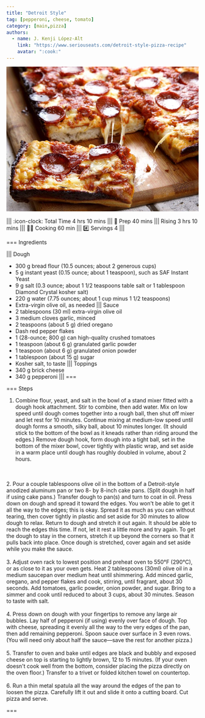 ```yaml
---
title: "Detroit Style"
tag: [pepperoni, cheese, tomato]
category: [main,pizza]
authors:
  - name: J. Kenji López-Alt
    link: "https://www.seriouseats.com/detroit-style-pizza-recipe"
    avatar: ":cook:"
---
```


![](img/detroit-style-pizza.jpg)

||| :icon-clock: Total Time
4 hrs 10 mins
||| :knife: Prep
40 mins
||| Rising
3 hrs 10 mins
||| :cook: Cooking
60 min
||| :hash: Servings
4
|||


=== Ingredients

||| Dough
- 300 g bread flour (10.5 ounces; about 2 generous cups)
- 5 g instant yeast (0.15 ounce; about 1 teaspoon), such as SAF Instant Yeast
- 9 g salt (0.3 ounce; about 1 1/2 teaspoons table salt or 1 tablespoon Diamond Crystal kosher salt)
- 220 g water (7.75 ounces; about 1 cup minus 1 1/2 teaspoons)
- Extra-virgin olive oil, as needed
||| Sauce
- 2 tablespoons (30 ml) extra-virgin olive oil
- 3 medium cloves garlic, minced
- 2 teaspoons (about 5 g) dried oregano
- Dash red pepper flakes
- 1 (28-ounce; 800 g) can high-quality crushed tomatoes
- 1 teaspoon (about 6 g) granulated garlic powder
- 1 teaspoon (about 6 g) granulated onion powder
- 1 tablespoon (about 15 g) sugar
- Kosher salt, to taste
||| Toppings
- 340 g brick cheese
- 340 g pepperoni
|||
===

=== Steps

1. Combine flour, yeast, and salt in the bowl of a stand mixer fitted with a dough hook attachment. Stir to combine, then add water. Mix on low speed until dough comes together into a rough ball, then shut off mixer and let rest for 10 minutes. Continue mixing at medium-low speed until dough forms a smooth, silky ball, about 10 minutes longer. (It should stick to the bottom of the bowl as it kneads rather than riding around the edges.) Remove dough hook, form dough into a tight ball, set in the bottom of the mixer bowl, cover tightly with plastic wrap, and set aside in a warm place until dough has roughly doubled in volume, about 2 hours. 
<br>
<br>
2. Pour a couple tablespoons olive oil in the bottom of a Detroit-style anodized aluminum pan or two 8- by 8-inch cake pans. (Split dough in half if using cake pans.) Transfer dough to pan(s) and turn to coat in oil. Press down on dough and spread it toward the edges. You won't be able to get it all the way to the edges; this is okay. Spread it as much as you can without tearing, then cover tightly in plastic and set aside for 30 minutes to allow dough to relax. Return to dough and stretch it out again. It should be able to reach the edges this time. If not, let it rest a little more and try again. To get the dough to stay in the corners, stretch it up beyond the corners so that it pulls back into place. Once dough is stretched, cover again and set aside while you make the sauce. 
<br>
<br>
3. Adjust oven rack to lowest position and preheat oven to 550°F (290°C), or as close to it as your oven gets. Heat 2 tablespoons (30ml) olive oil in a medium saucepan over medium heat until shimmering. Add minced garlic, oregano, and pepper flakes and cook, stirring, until fragrant, about 30 seconds. Add tomatoes, garlic powder, onion powder, and sugar. Bring to a simmer and cook until reduced to about 3 cups, about 30 minutes. Season to taste with salt. 
<br>
<br>
4. Press down on dough with your fingertips to remove any large air bubbles. Lay half of pepperoni (if using) evenly over face of dough. Top with cheese, spreading it evenly all the way to the very edges of the pan, then add remaining pepperoni. Spoon sauce over surface in 3 even rows. (You will need only about half the sauce—save the rest for another pizza.) 
<br>
<br>
5. Transfer to oven and bake until edges are black and bubbly and exposed cheese on top is starting to lightly brown, 12 to 15 minutes. (If your oven doesn't cook well from the bottom, consider placing the pizza directly on the oven floor.) Transfer to a trivet or folded kitchen towel on countertop. 
<br>
<br>
6. Run a thin metal spatula all the way around the edges of the pan to loosen the pizza. Carefully lift it out and slide it onto a cutting board. Cut pizza and serve. 

===
